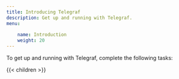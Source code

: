 ```yaml
---
title: Introducing Telegraf
description: Get up and running with Telegraf.
menu:
  
    name: Introduction
    weight: 20
---
```


To get up and running with Telegraf, complete the following tasks:

{{< children >}}

